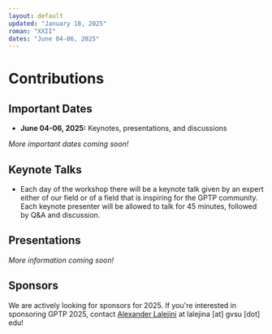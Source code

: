 ```yaml
---
layout: default
updated: "January 18, 2025"
roman: "XXII"
dates: "June 04-06, 2025"
---
```


# Contributions

## Important Dates

<!-- - **Jan 2024:** Invitation of keynote speakers
- **Jan-Mar 2024:** Invitation of workshop participants -->
- **June 04-06, 2025:** Keynotes, presentations, and discussions

*More important dates coming soon!*

## Keynote Talks

- Each day of the workshop there will be a keynote talk given by an expert either of our field or of a field that is inspiring for the GPTP community. Each keynote presenter will be allowed to talk for 45 minutes, followed by Q&A and discussion.

## Presentations

*More information coming soon!*

## Sponsors

We are actively looking for sponsors for 2025.
If you're interested in sponsoring GPTP 2025, contact [Alexander Lalejini](https://lalejini.com) at lalejina [at] gvsu [dot] edu!
